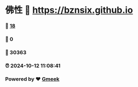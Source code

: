 # 佛性 :link: https://bznsix.github.io 
### :page_facing_up: [18](https://bznsix.github.io/tag.html) 
### :speech_balloon: 0 
### :hibiscus: 30363 
### :alarm_clock: 2024-10-12 11:08:41 
### Powered by :heart: [Gmeek](https://github.com/Meekdai/Gmeek)
